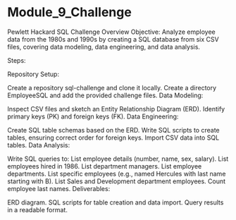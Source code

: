 # Module_9_Challenge
Pewlett Hackard SQL Challenge Overview
Objective:
Analyze employee data from the 1980s and 1990s by creating a SQL database from six CSV files, covering data modeling, data engineering, and data analysis.

Steps:

Repository Setup:

Create a repository sql-challenge and clone it locally.
Create a directory EmployeeSQL and add the provided challenge files.
Data Modeling:

Inspect CSV files and sketch an Entity Relationship Diagram (ERD).
Identify primary keys (PK) and foreign keys (FK).
Data Engineering:

Create SQL table schemas based on the ERD.
Write SQL scripts to create tables, ensuring correct order for foreign keys.
Import CSV data into SQL tables.
Data Analysis:

Write SQL queries to:
List employee details (number, name, sex, salary).
List employees hired in 1986.
List department managers.
List employee departments.
List specific employees (e.g., named Hercules with last name starting with B).
List Sales and Development department employees.
Count employee last names.
Deliverables:

ERD diagram.
SQL scripts for table creation and data import.
Query results in a readable format.
